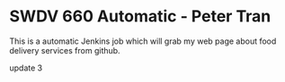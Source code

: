 # SWDV 660 Automatic - Peter Tran

This is a automatic Jenkins job which will grab my web page about food delivery services from github.

update 3